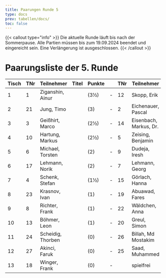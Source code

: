 ```yaml
---
title: Paarungen Runde 5
type: docs
prev: tabellen/docs/
toc: false
---
```


{{< callout type="info" >}}
Die aktuelle Runde läuft bis nach der Sommerpause. Alle Partien müssen bis zum 19.09.2024 beendet und eingereicht sein. Eine Verlängerung ist ausgeschlossen.
{{< /callout >}}


# Paarungsliste der 5. Runde
| Tisch | TNr | Teilnehmer              | Titel | Punkte |   | TNr | Teilnehmer            | Titel | Punkte | Ergebnis |
|-------|-----|-------------------------|-------|--------|---|-----|-----------------------|-------|--------|----------|
| 1     | 1   | Ziganshin, Ainur         |       | (3½)   | - | 12  | Skopp, Erik           |       | (3)    | +--      |
| 2     | 21  | Jung, Timo               |       | (3)    | - | 2   | Eichenauer, Pascal    |       | (3½)   | -        |
| 3     | 3   | Geißhirt, Marco          |       | (2½)   | - | 14  | Eisenbach, Markus, Dr.|       | (2½)   | -        |
| 4     | 10  | Hartung, Markus          |       | (2½)   | - | 5   | Zeising, Benjamin     |       | (2½)   | 0-1      |
| 5     | 6   | Michael, Torsten         |       | (2)    | - | 9   | Dudeja, Iresh         |       | (2)    | -        |
| 6     | 17  | Lehmann, Norik           |       | (2)    | - | 7   | Lehmann, Georg        |       | (2)    | -        |
| 7     | 4   | Schenk, Stefan           |       | (1½)   | - | 15  | Görlach, Hanna        |       | (2)    | 1-0      |
| 8     | 23  | Krasnov, Ivan            |       | (1)    | - | 19  | Abuawad, Fares        |       | (1)    | -        |
| 9     | 8   | Richter, Frank           |       | (1)    | - | 22  | Wäldchen, Anna        |       | (1)    | -        |
| 10    | 13  | Böhmer, Leon             |       | (1)    | - | 20  | Greul, Simon          |       | (1)    | -        |
| 11    | 24  | Scheidig, Thorben        |       | (0)    | - | 26  | Billah, Md Mostakim   |       | (0)    | -        |
| 12    | 27 | Akinci, Faruk             |       | (0)    | - | 25  | Saad, Muhammed        |       | (0)    | -        |
| 13    | 18 | Winger, Frank             |       | (0)    | - |     | spielfrei             |       | (0)    | +        |
